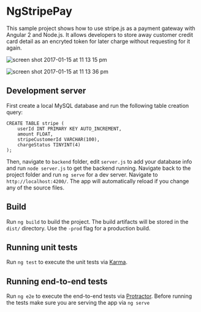 # NgStripePay

This sample project shows how to use stripe.js as a payment gateway with Angular 2 and Node.js. It allows developers to store away customer credit card detail as an encryted token for later charge without requesting for it again. 

![screen shot 2017-01-15 at 11 13 15 pm](https://cloud.githubusercontent.com/assets/19909685/21962713/6ce2586c-db78-11e6-8bb7-56de61527d32.png)

![screen shot 2017-01-15 at 11 13 36 pm](https://cloud.githubusercontent.com/assets/19909685/21962714/758da16a-db78-11e6-933b-810c2fc58b4e.png)

## Development server

First create a local MySQL database and run the following table creation query:

    CREATE TABLE stripe (
        userId INT PRIMARY KEY AUTO_INCREMENT,
        amount FLOAT,
        stripeCustomerId VARCHAR(100),
        chargeStatus TINYINT(4)
    );

Then, navigate to `backend` folder, edit `server.js` to add your database info and run `node server.js` to get the backend running. Navigate back to the project folder and run `ng serve` for a dev server. Navigate to `http://localhost:4200/`. The app will automatically reload if you change any of the source files.

## Build

Run `ng build` to build the project. The build artifacts will be stored in the `dist/` directory. Use the `-prod` flag for a production build.

## Running unit tests

Run `ng test` to execute the unit tests via [Karma](https://karma-runner.github.io).

## Running end-to-end tests

Run `ng e2e` to execute the end-to-end tests via [Protractor](http://www.protractortest.org/).
Before running the tests make sure you are serving the app via `ng serve`
